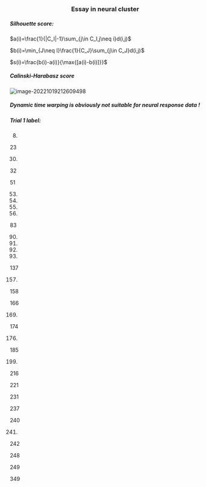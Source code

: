 <center>
    <h3>
        Essay in neural cluster
    </h3>
</center>

##### Silhouette score:

$a(i)=\frac{1}{|C_I|-1}\sum_{j\in C_I,j\neq i}d(i,j)$

$b(i)=\min_{J\neq I}\frac{1}{C_J}\sum_{j\in C_J}d(i,j)$

$s(i)=\frac{b(i)-a(i)}{\max{[a(i)-b(i)]}}$



##### Calinski-Harabasz score

![image-20221019212609498](C:\Users\admin\AppData\Roaming\Typora\typora-user-images\image-20221019212609498.png)



##### Dynamic time warping is obviously not suitable for neural response data !



##### Trial 1 label:

8.

23

30.

32

51

53.

68.

71.

81.

83

90.

95.

108.

129.

137

157.

158

166

169.

174

176.

185

199.

216

221

231

237

240

241.

242

248

249

349

